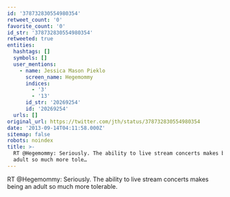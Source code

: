 ```yaml
---
id: '378732830554980354'
retweet_count: '0'
favorite_count: '0'
id_str: '378732830554980354'
retweeted: true
entities:
  hashtags: []
  symbols: []
  user_mentions:
    - name: Jessica Mason Pieklo
      screen_name: Hegemommy
      indices:
        - '3'
        - '13'
      id_str: '20269254'
      id: '20269254'
  urls: []
original_url: https://twitter.com/jth/status/378732830554980354
date: '2013-09-14T04:11:58.000Z'
sitemap: false
robots: noindex
title: >-
  RT @Hegemommy: Seriously. The ability to live stream concerts makes being an
  adult so much more tole…
---
```


RT @Hegemommy: Seriously. The ability to live stream concerts makes being an adult so much more tolerable.